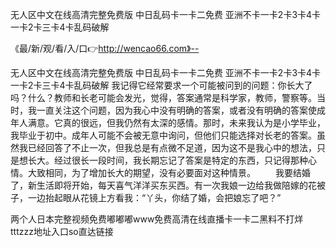 无人区中文在线高清完整免费版
中日乱码卡一卡二免费
亚洲不卡一卡2卡3卡4卡
一卡2卡三卡4卡乱码破解


《最/新/观/看/入/口👉http://wencao66.com》--

无人区中文在线高清完整免费版
中日乱码卡一卡二免费
亚洲不卡一卡2卡3卡4卡
一卡2卡三卡4卡乱码破解
我记得它经常要求一个可能被问到的问题：你长大了吗？什么？教师和长老可能会发光，觉得，答案通常是科学家，教师，警察等。当时，我一直关注这个问题，因为我心中没有明确的答案，或者没有明确的答案使成年人满意。它真的很远，但我仍然有太深的感情。那时，未来我认为是小学毕业，我毕业于初中。成年人可能不会被无意中询问，但他们只能选择对长老的答案。虽然我已经回答了不止一次，但我总是有点微不足道，因为这不是我心中的想法，只是想长大。经过很长一段时间，我长期忘记了答案是特定的东西，只记得那种心情。大致相同，为了增加长大的期望，没有必要面对这种情景。
　　我要结婚了，新生活即将开始，每天喜气洋洋买东买西。有一次我娘一边给我做陪嫁的花被子，一边抬起眼从花镜上方看我：“丫头，你结了婚，会把娘忘了吧？”





两个人日本完整视频免费嘟嘟嘟www免费高清在线直播卡一卡二黑料不打烊tttzzz地址入口so直达链接
